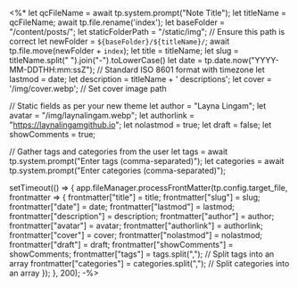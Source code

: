 <%*
let qcFileName = await tp.system.prompt("Note Title");
let titleName = qcFileName;
await tp.file.rename('index');
let baseFolder = "/content/posts/";
let staticFolderPath = "/static/img"; // Ensure this path is correct
let newFolder = `${baseFolder}/${titleName}/`;
await tp.file.move(newFolder + `index`);
let title = titleName;
let slug = titleName.split(" ").join("-").toLowerCase()
let date = tp.date.now("YYYY-MM-DDTHH:mm:ssZ"); // Standard ISO 8601 format with timezone
let lastmod = date;
let description = titleName + ' descriptions';
let cover = '/img/cover.webp'; // Set cover image path

// Static fields as per your new theme
let author = "Layna Lingam";
let avatar = "/img/laynalingam.webp";
let authorlink = "https://laynalingamgithub.io";
let nolastmod = true;
let draft = false;
let showComments = true;

// Gather tags and categories from the user
let tags = await tp.system.prompt("Enter tags (comma-separated)");
let categories = await tp.system.prompt("Enter categories (comma-separated)");

setTimeout(() => {
  app.fileManager.processFrontMatter(tp.config.target_file, frontmatter => {
    frontmatter["title"] = title;
    frontmatter["slug"] = slug;
    frontmatter["date"] = date;
    frontmatter["lastmod"] = lastmod;
    frontmatter["description"] = description;
    frontmatter["author"] = author;
    frontmatter["avatar"] = avatar;
    frontmatter["authorlink"] = authorlink;
    frontmatter["cover"] = cover;
    frontmatter["nolastmod"] = nolastmod;
    frontmatter["draft"] = draft;
    frontmatter["showComments"] = showComments;
    frontmatter["tags"] = tags.split(","); // Split tags into an array
    frontmatter["categories"] = categories.split(","); // Split categories into an array
  });
}, 200);
-%>